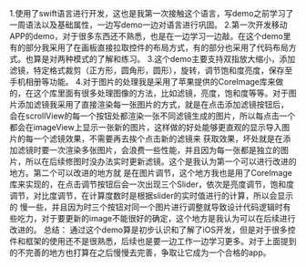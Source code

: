 1.使用了swift语言进行开发，这也是我第一次接触这个语言，写demo之前学习了一周语法以及基础属性，一边写demo一边对语言进行巩固。
2.第一次开发移动APP的demo，对于很多东西还不熟悉，也是在一边学习一边敲。在这个demo里有的部分我采用了在画板直接拉取控件的布局方式，有的部分也采用了代码布局方式。也算是对两种模式的了解和练习。
3.这个demo主要支持双指放大缩小，添加滤镜，特定格式裁剪（正方形，圆角形，圆形），旋转，调节饱和度亮度，保存至手机相册等功能。
4.对于图片的处理我是采用了苹果提供的CoreImage库来做的，在这个库里面有很多处理图像的方法，比如滤镜，亮度，饱和度等等。对于图片添加滤镜我采用了直接渲染每一张图片的方式，就是在点击添加滤镜按钮后，
会在scrollView的每一个按钮处都渲染一张不同滤镜生成的图片，所以每点击一个都会在imageView上显示一张新的图片，这样做的好处能够更直观的显示导入图片的每一个滤镜效果，不需要再去挨个点击新的滤镜来
获取效果，坏处就是在添加滤镜时要一次渲染多张图片，会浪费一些性能，并且因为每一张都是独立的图片，所以在后续修图时没办法实时更新滤镜。这个是我认为第一个可以进行改进的地方。第二个可以改进的地方就
是在图片调节，这个地方我也是用了CoreImage库来实现的，在点击调节按钮后会一次出现三个Slider，依次是亮度调节，饱和度调节，对比度调节，在计算度数时是根据slider的实时值进行的计算，所以会显示的
慢一些，并且因为时三个按钮对同一个图片进行调整就导致设计代码逻辑时有些吃力，对于要更新的image不能很好的确定，这个地方是我认为可以在后续进行改进的。
总结：
通过这个demo算是初步认识和了解了iOS开发，但是对于很多控件和框架的使用还不是很熟悉，后续也是要一边工作一边学习更多。对于上面提到的不完善的地方也打算在之后慢慢去完善，争取让它成为一个合格的app。
